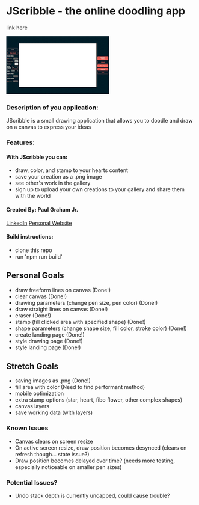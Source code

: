 # JScribble - the online doodling app

link here

![Demo Image](public/assets/JScribbleCanvas.gif)

### Description of you application:
JScribble is a small drawing application that allows you to doodle and draw on a canvas to express your ideas

### Features:
#### With JScribble you can:
- draw, color, and stamp to your hearts content
- save your creation as a .png image
- see other's work in the gallery
- sign up to upload your own creations to your gallery and share them with the world

#### Created By: Paul Graham Jr.
[LinkedIn](https://www.linkedin.com/in/pgrahamjr/)
[Personal Website](https://paulgrahamjr.com/)

#### Build instructions:
- clone this repo
- run 'npm run build'

## Personal Goals
- draw freeform lines on canvas (Done!)
- clear canvas (Done!)
- drawing parameters (change pen size, pen color) (Done!)
- draw straight lines on canvas (Done!)
- eraser (Done!)
- stamp (fill clicked area with specified shape) (Done!)
- shape parameters (change shape size, fill color, stroke color) (Done!)
- create landing page (Done!)
- style drawing page (Done!)
- style landing page (Done!)

## Stretch Goals
- saving images as .png (Done!)
- fill area with color (Need to find performant method)
- mobile optimization
- extra stamp options (star, heart, fibo flower, other complex shapes)
- canvas layers
- save working data (with layers)

### Known Issues
- Canvas clears on screen resize
- On active screen resize, draw position becomes desynced (clears on refresh though... state issue?)
- Draw position becomes delayed over time? (needs more testing, especially noticeable on smaller pen sizes)

### Potential Issues?
- Undo stack depth is currently uncapped, could cause trouble?